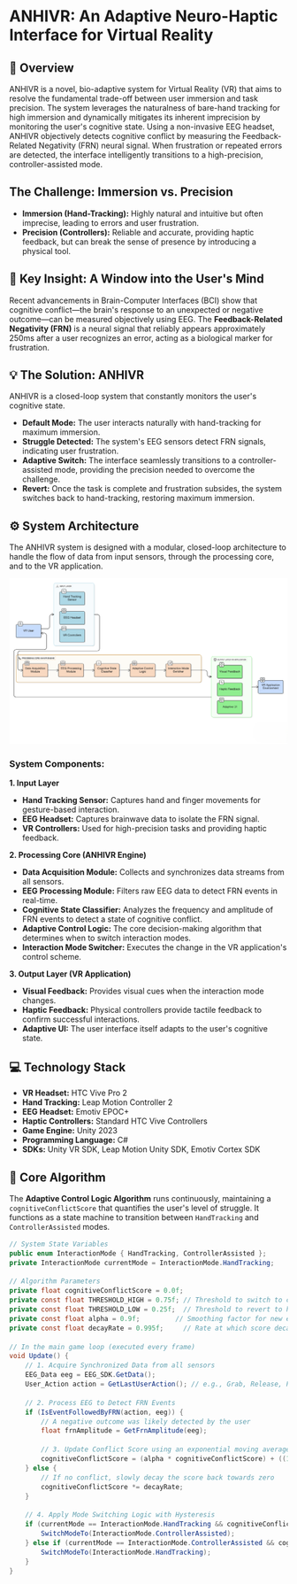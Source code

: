 # ANHIVR: An Adaptive Neuro-Haptic Interface for Virtual Reality

## 📖 Overview

ANHIVR is a novel, bio-adaptive system for Virtual Reality (VR) that aims to resolve the fundamental trade-off between user immersion and task precision. The system leverages the naturalness of bare-hand tracking for high immersion and dynamically mitigates its inherent imprecision by monitoring the user's cognitive state. Using a non-invasive EEG headset, ANHIVR objectively detects cognitive conflict by measuring the Feedback-Related Negativity (FRN) neural signal. When frustration or repeated errors are detected, the interface intelligently transitions to a high-precision, controller-assisted mode.

## The Challenge: Immersion vs. Precision

* **Immersion (Hand-Tracking):** Highly natural and intuitive but often imprecise, leading to errors and user frustration.
* **Precision (Controllers):** Reliable and accurate, providing haptic feedback, but can break the sense of presence by introducing a physical tool.

## 🧠 Key Insight: A Window into the User's Mind

Recent advancements in Brain-Computer Interfaces (BCI) show that cognitive conflict—the brain's response to an unexpected or negative outcome—can be measured objectively using EEG. The **Feedback-Related Negativity (FRN)** is a neural signal that reliably appears approximately 250ms after a user recognizes an error, acting as a biological marker for frustration.

## 💡 The Solution: ANHIVR

ANHIVR is a closed-loop system that constantly monitors the user's cognitive state.
* **Default Mode:** The user interacts naturally with hand-tracking for maximum immersion.
* **Struggle Detected:** The system's EEG sensors detect FRN signals, indicating user frustration.
* **Adaptive Switch:** The interface seamlessly transitions to a controller-assisted mode, providing the precision needed to overcome the challenge.
* **Revert:** Once the task is complete and frustration subsides, the system switches back to hand-tracking, restoring maximum immersion.

## ⚙️ System Architecture

The ANHIVR system is designed with a modular, closed-loop architecture to handle the flow of data from input sensors, through the processing core, and to the VR application.

![ANHIVR Architecture Diagram](Architecture%20diagram.png)

### System Components:

**1. Input Layer**
* **Hand Tracking Sensor:** Captures hand and finger movements for gesture-based interaction.
* **EEG Headset:** Captures brainwave data to isolate the FRN signal.
* **VR Controllers:** Used for high-precision tasks and providing haptic feedback.

**2. Processing Core (ANHIVR Engine)**
* **Data Acquisition Module:** Collects and synchronizes data streams from all sensors.
* **EEG Processing Module:** Filters raw EEG data to detect FRN events in real-time.
* **Cognitive State Classifier:** Analyzes the frequency and amplitude of FRN events to detect a state of cognitive conflict.
* **Adaptive Control Logic:** The core decision-making algorithm that determines when to switch interaction modes.
* **Interaction Mode Switcher:** Executes the change in the VR application's control scheme.

**3. Output Layer (VR Application)**
* **Visual Feedback:** Provides visual cues when the interaction mode changes.
* **Haptic Feedback:** Physical controllers provide tactile feedback to confirm successful interactions.
* **Adaptive UI:** The user interface itself adapts to the user's cognitive state.

## 💻 Technology Stack

* **VR Headset:** HTC Vive Pro 2
* **Hand Tracking:** Leap Motion Controller 2
* **EEG Headset:** Emotiv EPOC+
* **Haptic Controllers:** Standard HTC Vive Controllers
* **Game Engine:** Unity 2023
* **Programming Language:** C#
* **SDKs:** Unity VR SDK, Leap Motion Unity SDK, Emotiv Cortex SDK

## 🤖 Core Algorithm

The **Adaptive Control Logic Algorithm** runs continuously, maintaining a `cognitiveConflictScore` that quantifies the user's level of struggle. It functions as a state machine to transition between `HandTracking` and `ControllerAssisted` modes.

```csharp
// System State Variables
public enum InteractionMode { HandTracking, ControllerAssisted };
private InteractionMode currentMode = InteractionMode.HandTracking;

// Algorithm Parameters
private float cognitiveConflictScore = 0.0f;
private const float THRESHOLD_HIGH = 0.75f; // Threshold to switch to controller
private const float THRESHOLD_LOW = 0.25f;  // Threshold to revert to hands
private const float alpha = 0.9f;         // Smoothing factor for new events
private const float decayRate = 0.995f;     // Rate at which score decays over time

// In the main game loop (executed every frame)
void Update() {
    // 1. Acquire Synchronized Data from all sensors
    EEG_Data eeg = EEG_SDK.GetData();
    User_Action action = GetLastUserAction(); // e.g., Grab, Release, Place

    // 2. Process EEG to Detect FRN Events
    if (IsEventFollowedByFRN(action, eeg)) {
        // A negative outcome was likely detected by the user
        float frnAmplitude = GetFrnAmplitude(eeg);

        // 3. Update Conflict Score using an exponential moving average
        cognitiveConflictScore = (alpha * cognitiveConflictScore) + ((1 - alpha) * frnAmplitude);
    } else {
        // If no conflict, slowly decay the score back towards zero
        cognitiveConflictScore *= decayRate;
    }

    // 4. Apply Mode Switching Logic with Hysteresis
    if (currentMode == InteractionMode.HandTracking && cognitiveConflictScore > THRESHOLD_HIGH) {
        SwitchModeTo(InteractionMode.ControllerAssisted);
    } else if (currentMode == InteractionMode.ControllerAssisted && cognitiveConflictScore < THRESHOLD_LOW) {
        SwitchModeTo(InteractionMode.HandTracking);
    }
}
```
